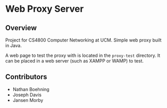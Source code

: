 # Web Proxy Server

## Overview

Project for CS4800 Computer Networking at UCM.
Simple web proxy built in Java.

A web page to test the proxy with is located in
the ```proxy-test``` directory. It can be placed
in a web server (such as XAMPP or WAMP) to test.

## Contributors

* Nathan Boehning
* Joseph Davis
* Jansen Morby
